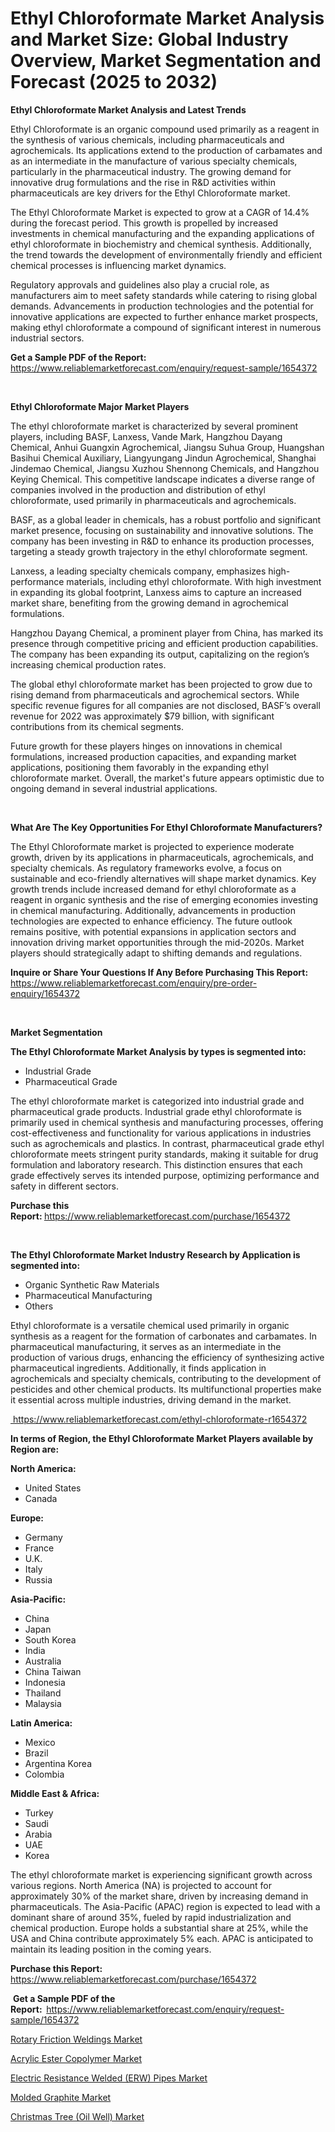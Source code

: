 <p><h1>Ethyl Chloroformate Market Analysis and Market Size: Global Industry Overview, Market Segmentation and Forecast (2025 to 2032)</h1></p><p><strong>Ethyl Chloroformate Market Analysis and Latest Trends</strong></p>
<p><p>Ethyl Chloroformate is an organic compound used primarily as a reagent in the synthesis of various chemicals, including pharmaceuticals and agrochemicals. Its applications extend to the production of carbamates and as an intermediate in the manufacture of various specialty chemicals, particularly in the pharmaceutical industry. The growing demand for innovative drug formulations and the rise in R&D activities within pharmaceuticals are key drivers for the Ethyl Chloroformate market.</p><p>The Ethyl Chloroformate Market is expected to grow at a CAGR of 14.4% during the forecast period. This growth is propelled by increased investments in chemical manufacturing and the expanding applications of ethyl chloroformate in biochemistry and chemical synthesis. Additionally, the trend towards the development of environmentally friendly and efficient chemical processes is influencing market dynamics. </p><p>Regulatory approvals and guidelines also play a crucial role, as manufacturers aim to meet safety standards while catering to rising global demands. Advancements in production technologies and the potential for innovative applications are expected to further enhance market prospects, making ethyl chloroformate a compound of significant interest in numerous industrial sectors.</p></p>
<p><strong>Get a Sample PDF of the Report:&nbsp;</strong> <a href="https://www.reliablemarketforecast.com/enquiry/request-sample/1654372?utm_campaign=2447&utm_medium=2&utm_source=Github&utm_content=ia&utm_term=02042025&utm_id=ethyl-chloroformate">https://www.reliablemarketforecast.com/enquiry/request-sample/1654372</a></p>
<p>&nbsp;</p>
<p><strong>Ethyl Chloroformate Major Market Players</strong></p>
<p><p>The ethyl chloroformate market is characterized by several prominent players, including BASF, Lanxess, Vande Mark, Hangzhou Dayang Chemical, Anhui Guangxin Agrochemical, Jiangsu Suhua Group, Huangshan Basihui Chemical Auxiliary, Liangyungang Jindun Agrochemical, Shanghai Jindemao Chemical, Jiangsu Xuzhou Shennong Chemicals, and Hangzhou Keying Chemical. This competitive landscape indicates a diverse range of companies involved in the production and distribution of ethyl chloroformate, used primarily in pharmaceuticals and agrochemicals.</p><p>BASF, as a global leader in chemicals, has a robust portfolio and significant market presence, focusing on sustainability and innovative solutions. The company has been investing in R&D to enhance its production processes, targeting a steady growth trajectory in the ethyl chloroformate segment.</p><p>Lanxess, a leading specialty chemicals company, emphasizes high-performance materials, including ethyl chloroformate. With high investment in expanding its global footprint, Lanxess aims to capture an increased market share, benefiting from the growing demand in agrochemical formulations.</p><p>Hangzhou Dayang Chemical, a prominent player from China, has marked its presence through competitive pricing and efficient production capabilities. The company has been expanding its output, capitalizing on the region’s increasing chemical production rates.</p><p>The global ethyl chloroformate market has been projected to grow due to rising demand from pharmaceuticals and agrochemical sectors. While specific revenue figures for all companies are not disclosed, BASF’s overall revenue for 2022 was approximately $79 billion, with significant contributions from its chemical segments.</p><p>Future growth for these players hinges on innovations in chemical formulations, increased production capacities, and expanding market applications, positioning them favorably in the expanding ethyl chloroformate market. Overall, the market's future appears optimistic due to ongoing demand in several industrial applications.</p></p>
<p>&nbsp;</p>
<p><strong>What Are The Key Opportunities For Ethyl Chloroformate Manufacturers?</strong></p>
<p><p>The Ethyl Chloroformate market is projected to experience moderate growth, driven by its applications in pharmaceuticals, agrochemicals, and specialty chemicals. As regulatory frameworks evolve, a focus on sustainable and eco-friendly alternatives will shape market dynamics. Key growth trends include increased demand for ethyl chloroformate as a reagent in organic synthesis and the rise of emerging economies investing in chemical manufacturing. Additionally, advancements in production technologies are expected to enhance efficiency. The future outlook remains positive, with potential expansions in application sectors and innovation driving market opportunities through the mid-2020s. Market players should strategically adapt to shifting demands and regulations.</p></p>
<p><strong>Inquire or Share Your Questions If Any Before Purchasing This Report:</strong> <a href="https://www.reliablemarketforecast.com/enquiry/pre-order-enquiry/1654372?utm_campaign=2447&utm_medium=2&utm_source=Github&utm_content=ia&utm_term=02042025&utm_id=ethyl-chloroformate">https://www.reliablemarketforecast.com/enquiry/pre-order-enquiry/1654372</a></p>
<p>&nbsp;</p>
<p><strong>Market Segmentation</strong></p>
<p><strong>The Ethyl Chloroformate Market Analysis by types is segmented into:</strong></p>
<p><ul><li>Industrial Grade</li><li>Pharmaceutical Grade</li></ul></p>
<p><p>The ethyl chloroformate market is categorized into industrial grade and pharmaceutical grade products. Industrial grade ethyl chloroformate is primarily used in chemical synthesis and manufacturing processes, offering cost-effectiveness and functionality for various applications in industries such as agrochemicals and plastics. In contrast, pharmaceutical grade ethyl chloroformate meets stringent purity standards, making it suitable for drug formulation and laboratory research. This distinction ensures that each grade effectively serves its intended purpose, optimizing performance and safety in different sectors.</p></p>
<p><strong>Purchase this Report:&nbsp;</strong><a href="https://www.reliablemarketforecast.com/purchase/1654372?utm_campaign=2447&utm_medium=2&utm_source=Github&utm_content=ia&utm_term=02042025&utm_id=ethyl-chloroformate">https://www.reliablemarketforecast.com/purchase/1654372</a></p>
<p>&nbsp;</p>
<p><strong>The Ethyl Chloroformate Market Industry Research by Application is segmented into:</strong></p>
<p><ul><li>Organic Synthetic Raw Materials</li><li>Pharmaceutical Manufacturing</li><li>Others</li></ul></p>
<p><p>Ethyl chloroformate is a versatile chemical used primarily in organic synthesis as a reagent for the formation of carbonates and carbamates. In pharmaceutical manufacturing, it serves as an intermediate in the production of various drugs, enhancing the efficiency of synthesizing active pharmaceutical ingredients. Additionally, it finds application in agrochemicals and specialty chemicals, contributing to the development of pesticides and other chemical products. Its multifunctional properties make it essential across multiple industries, driving demand in the market.</p></p>
<p><a href="https://www.reliablemarketforecast.com/ethyl-chloroformate-r1654372?utm_campaign=2447&utm_medium=2&utm_source=Github&utm_content=ia&utm_term=02042025&utm_id=ethyl-chloroformate">&nbsp;https://www.reliablemarketforecast.com/ethyl-chloroformate-r1654372</a></p>
<p><strong>In terms of Region, the Ethyl Chloroformate Market Players available by Region are:</strong></p>
<p>
    <p> <strong> North America: </strong>
        <ul>
            <li>United States</li>
            <li>Canada</li>
        </ul>
        </p> 
    <p> <strong> Europe: </strong>
        <ul>
            <li>Germany</li>
            <li>France</li>
            <li>U.K.</li>
            <li>Italy</li>
            <li>Russia</li>
        </ul>
        </p> 
    <p> <strong> Asia-Pacific: </strong>
        <ul>
            <li>China</li>
            <li>Japan</li>
            <li>South Korea</li>
            <li>India</li>
            <li>Australia</li>
            <li>China Taiwan</li>
            <li>Indonesia</li>
            <li>Thailand</li>
            <li>Malaysia</li>
        </ul>
        </p> 
    <p> <strong> Latin America: </strong>
        <ul>
            <li>Mexico</li>
            <li>Brazil</li>
            <li>Argentina Korea</li>
            <li>Colombia</li>
        </ul>
        </p> 
    <p> <strong> Middle East & Africa: </strong>
        <ul>
            <li>Turkey</li>
            <li>Saudi</li>
            <li>Arabia</li>
            <li>UAE</li>
            <li>Korea</li>
        </ul>
    </p>
    </p>
<p><p>The ethyl chloroformate market is experiencing significant growth across various regions. North America (NA) is projected to account for approximately 30% of the market share, driven by increasing demand in pharmaceuticals. The Asia-Pacific (APAC) region is expected to lead with a dominant share of around 35%, fueled by rapid industrialization and chemical production. Europe holds a substantial share at 25%, while the USA and China contribute approximately 5% each. APAC is anticipated to maintain its leading position in the coming years.</p></p>
<p><strong>Purchase this Report: </strong><a href="https://www.reliablemarketforecast.com/purchase/1654372?utm_campaign=2447&utm_medium=2&utm_source=Github&utm_content=ia&utm_term=02042025&utm_id=ethyl-chloroformate">https://www.reliablemarketforecast.com/purchase/1654372</a></p>
<p>&nbsp;<strong>Get a Sample PDF of the Report:&nbsp;&nbsp;</strong><a href="https://www.reliablemarketforecast.com/enquiry/request-sample/1654372?utm_campaign=2447&utm_medium=2&utm_source=Github&utm_content=ia&utm_term=02042025&utm_id=ethyl-chloroformate">https://www.reliablemarketforecast.com/enquiry/request-sample/1654372</a></p>
<p><strong></strong></p>
<p><p><a href="https://www.linkedin.com/pulse/insightful-rotary-friction-weldings-market-report-2025-2032-jb1zf?utm_campaign=2447&utm_medium=2&utm_source=Github&utm_content=ia&utm_term=02042025&utm_id=ethyl-chloroformate">Rotary Friction Weldings Market</a></p><p><a href="https://github.com/grimssummouc/Market-Research-Report-List-1/blob/main/acrylic-ester-copolymer-market.md?utm_campaign=2447&utm_medium=2&utm_source=Github&utm_content=ia&utm_term=02042025&utm_id=ethyl-chloroformate">Acrylic Ester Copolymer Market</a></p><p><a href="https://www.linkedin.com/pulse/electric-resistance-welded-erw-pipes-market-expected-grow-j6kmf?utm_campaign=2447&utm_medium=2&utm_source=Github&utm_content=ia&utm_term=02042025&utm_id=ethyl-chloroformate">Electric Resistance Welded (ERW) Pipes Market</a></p><p><a href="https://github.com/piskofraisel/Market-Research-Report-List-1/blob/main/molded-graphite-market.md?utm_campaign=2447&utm_medium=2&utm_source=Github&utm_content=ia&utm_term=02042025&utm_id=ethyl-chloroformate">Molded Graphite Market</a></p><p><a href="https://www.linkedin.com/pulse/christmas-tree-oil-well-market-growth-segmentation-regional-injcf?utm_campaign=2447&utm_medium=2&utm_source=Github&utm_content=ia&utm_term=02042025&utm_id=ethyl-chloroformate">Christmas Tree (Oil Well) Market</a></p></p>